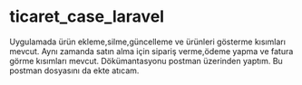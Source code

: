 # ticaret_case_laravel
Uygulamada ürün ekleme,silme,güncelleme ve ürünleri gösterme kısımları mevcut. Aynı zamanda satın alma için sipariş verme,ödeme yapma ve fatura görme kısımları mevcut.
Dökümantasyonu postman üzerinden yaptım. Bu postman dosyasını da ekte atıcam.

